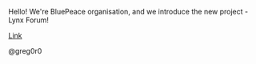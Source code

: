 Hello! We're BluePeace organisation, and we introduce the new project - Lynx Forum!

[Link](http://tasks.kksctf.ru:30070/)

@greg0r0